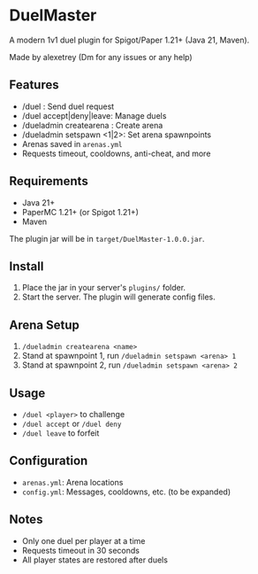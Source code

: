 # DuelMaster

A modern 1v1 duel plugin for Spigot/Paper 1.21+ (Java 21, Maven).

Made by alexetrey (Dm for any issues or any help)

## Features
- /duel <player>: Send duel request
- /duel accept|deny|leave: Manage duels
- /dueladmin createarena <name>: Create arena
- /dueladmin setspawn <arena> <1|2>: Set arena spawnpoints
- Arenas saved in `arenas.yml`
- Requests timeout, cooldowns, anti-cheat, and more

## Requirements
- Java 21+
- PaperMC 1.21+ (or Spigot 1.21+)
- Maven


The plugin jar will be in `target/DuelMaster-1.0.0.jar`.

## Install
1. Place the jar in your server's `plugins/` folder.
2. Start the server. The plugin will generate config files.

## Arena Setup
1. `/dueladmin createarena <name>`
2. Stand at spawnpoint 1, run `/dueladmin setspawn <arena> 1`
3. Stand at spawnpoint 2, run `/dueladmin setspawn <arena> 2`

## Usage
- `/duel <player>` to challenge
- `/duel accept` or `/duel deny`
- `/duel leave` to forfeit

## Configuration
- `arenas.yml`: Arena locations
- `config.yml`: Messages, cooldowns, etc. (to be expanded)

## Notes
- Only one duel per player at a time
- Requests timeout in 30 seconds
- All player states are restored after duels


